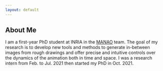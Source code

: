 ```yaml
---
layout: default
---
```


## About Me

<!-- <img class="profile-picture" src="aaa.jpg"> -->

I am a first-year PhD student at INRIA in the [MANAO](http://manao.inria.fr/) team. The goal of my research is to develop new tools and methods to generate in-between images from rough drawings and offer precise and intuitive controls over the dynamics of the animation both in time and space. I was a research intern from Feb. to Jul. 2021 then started my PhD in Oct. 2021.